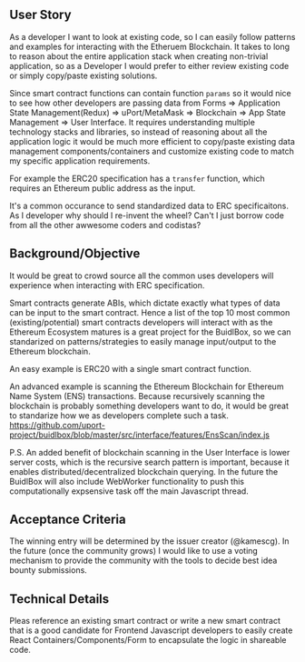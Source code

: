## User Story
As a developer I want to look at existing code, so I can easily follow patterns and examples for interacting with the Etheruem Blockchain. It takes to long to reason about the entire application stack when creating non-trivial application, so as a Developer I would prefer to either review existing code or simply copy/paste existing solutions.

Since smart contract functions can contain function `params` so it would nice to see how other developers are passing data from Forms => Application State Management(Redux) => uPort/MetaMask => Blockchain => App State Management => User Interface. It requires understanding multiple technology stacks and libraries, so instead of reasoning about all the application logic it would be much more efficient to copy/paste existing data management components/containers and customize existing code to match my specific application requirements. 

For example the ERC20 specification has a `transfer` function, which requires an Ethereum public address as the input.

It's a common occurance to send standardized data to ERC specificaitons. As I developer why should I re-invent the wheel? Can't I just borrow code from all the other awwesome coders and codistas?

## Background/Objective
It would be great to crowd source all the common uses developers will experience when interacting with ERC specification.

Smart contracts generate ABIs, which dictate exactly what types of data can be input to the smart contract. Hence a list of the top 10 most common (existing/potential) smart contracts developers will interact with as the Ethereum Ecosystem matures is a great project for the BuidlBox, so we can standarized on patterns/strategies to easily manage input/output to the Ethereum blockchain.

An easy example is ERC20 with a single smart contract function.

An advanced example is scanning the Ethereum Blockchain for Ethereum Name System (ENS) transactions. Because recursively scanning the blockchain is probably something developers want to do, it would be great to standarize how we as developers complete such a task. 
https://github.com/uport-project/buidlbox/blob/master/src/interface/features/EnsScan/index.js

P.S. An added benefit of blockchain scanning in the User Interface is lower server costs, which is the recursive search pattern is important, because it enables distributed/decentralized blockchain querying. In the future the BuidlBox will also include WebWorker functionality to push this computationally expsensive task off the main Javascript thread.

## Acceptance Criteria
The winning entry will be determined by the issuer creator (@kamescg). In the future (once the community grows) I would like to use a voting mechanism to provide the community with the tools to decide best idea bounty submissions.

## Technical Details
Pleas reference an existing smart contract or write a new smart contract that is a good candidate for Frontend Javascript developers to easily create React Containers/Components/Form to encapsulate the logic in shareable code.